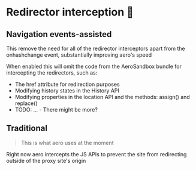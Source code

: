 # Redirector interception 📝

## Navigation events-assisted

This remove the need for all of the redirector interceptors apart from the onhashchange event, substantially improving aero's speed

When enabled this will omit the code from the AeroSandbox bundle for intercepting the redirectors, such as:

- The href attribute for redirection purposes
- Modifying history states in the History API
- Modifying properties in the location API and the methods: assign() and replace()
- TODO: ... - There might be more?

## Traditional

> This is what aero uses at the moment

Right now aero intercepts the JS APIs to prevent the site from redirecting outside of the proxy site's origin
